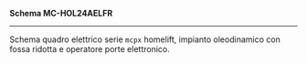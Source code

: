 __Schema MC-HOL24AELFR__

---

Schema quadro elettrico serie `mcpx` homelift,
impianto oleodinamico con fossa ridotta e operatore porte elettronico.

